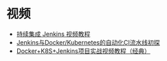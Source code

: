 



# 视频

 * [持续集成 Jenkins 视频教程](https://www.bilibili.com/video/av63839193/?spm_id_from=333.788.videocard.12)
 * [Jenkins与Docker/Kubernetes的自动化CI流水线初探](https://www.bilibili.com/video/av49787649/?spm_id_from=333.788.videocard.8)
 * [Docker+K8S+Jenkins项目实战视频教程（经典）](https://www.bilibili.com/video/av62049929/?spm_id_from=333.788.videocard.0)
